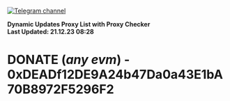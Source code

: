 [![Telegram channel](https://img.shields.io/endpoint?url=https://runkit.io/damiankrawczyk/telegram-badge/branches/master?url=https://t.me/n4z4v0d)](https://t.me/n4z4v0d) 

**Dynamic Updates Proxy List with Proxy Checker**  
**Last Updated: 21.12.23 08:28**

# DONATE (_any evm_) - 0xDEADf12DE9A24b47Da0a43E1bA70B8972F5296F2
